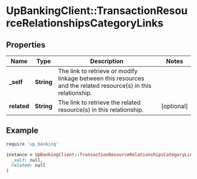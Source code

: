 # UpBankingClient::TransactionResourceRelationshipsCategoryLinks

## Properties

| Name | Type | Description | Notes |
| ---- | ---- | ----------- | ----- |
| **_self** | **String** | The link to retrieve or modify linkage between this resources and the related resource(s) in this relationship.  |  |
| **related** | **String** | The link to retrieve the related resource(s) in this relationship.  | [optional] |

## Example

```ruby
require 'up_banking'

instance = UpBankingClient::TransactionResourceRelationshipsCategoryLinks.new(
  _self: null,
  related: null
)
```

